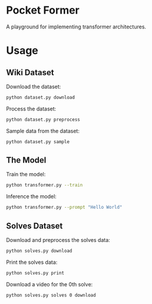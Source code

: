 # Pocket Former

A playground for implementing transformer architectures.

# Usage


## Wiki Dataset

Download the dataset:
```bash
python dataset.py download
```

Process the dataset:
```bash
python dataset.py preprocess
```

Sample data from the dataset:
```bash
python dataset.py sample
```

## The Model

Train the model:
```bash
python transformer.py --train
```

Inference the model:
```bash
python transformer.py --prompt "Hello World"
```

## Solves Dataset

Download and preprocess the solves data:
```bash
python solves.py download
```

Print the solves data:
```bash
python solves.py print
```

Download a video for the 0th solve:
```bash
python solves.py solves 0 download
```


